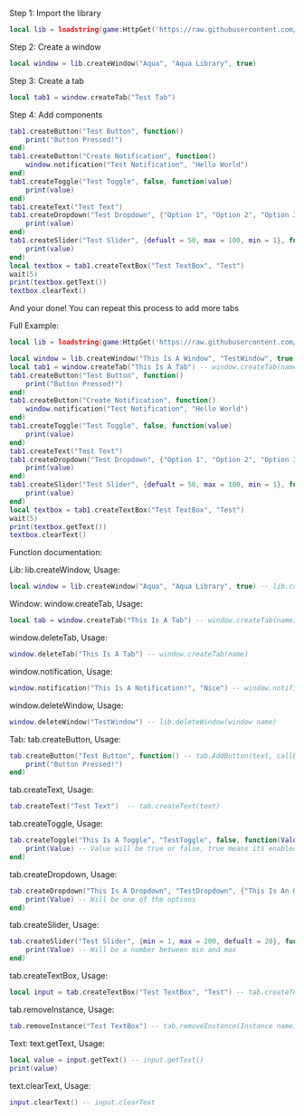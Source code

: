 Step 1: Import the library
```lua
local lib = loadstring(game:HttpGet('https://raw.githubusercontent.com/TheoTheEpic/AquaLib/main/AquaLib.lua'))()
```
Step 2: Create a window
```lua
local window = lib.createWindow("Aqua", "Aqua Library", true) 
```
Step 3: Create a tab
```lua
local tab1 = window.createTab("Test Tab")
```
Step 4: Add components 
```lua
tab1.createButton("Test Button", function()
	print("Button Pressed!")
end)
tab1.createButton("Create Notification", function() 
	window.notification("Test Notification", "Hello World")
end)
tab1.createToggle("Test Toggle", false, function(value)
	print(value)
end)
tab1.createText("Test Text")
tab1.createDropdown("Test Dropdown", {"Option 1", "Option 2", "Option 3", "Option 4", "Option 5", "Option 6", "Option 7", "Option 8", "Option 9", "Option 10"}, "Option 7", function(value)
	print(value)
end)
tab1.createSlider("Test Slider", {defualt = 50, max = 100, min = 1}, function(value)
	print(value)
end)
local textbox = tab1.createTextBox("Test TextBox", "Test")
wait(5)
print(textbox.getText())
textbox.clearText()
```
And your done! You can repeat this process to add more tabs

Full Example:
```lua
local lib = loadstring(game:HttpGet('https://raw.githubusercontent.com/TheoTheEpic/AquaLib/main/AquaLib.lua'))()

local window = lib.createWindow("This Is A Window", "TestWindow", true) -- lib.createWindow(title, name, draggable)
local tab1 = window.createTab("This Is A Tab") -- window.createTab(name)
tab1.createButton("Test Button", function()
	print("Button Pressed!")
end)
tab1.createButton("Create Notification", function() 
	window.notification("Test Notification", "Hello World")
end)
tab1.createToggle("Test Toggle", false, function(value)
	print(value)
end)
tab1.createText("Test Text")
tab1.createDropdown("Test Dropdown", {"Option 1", "Option 2", "Option 3", "Option 4", "Option 5", "Option 6", "Option 7", "Option 8", "Option 9", "Option 10"}, "Option 7", function(value)
	print(value)
end)
tab1.createSlider("Test Slider", {defualt = 50, max = 100, min = 1}, function(value)
	print(value)
end)
local textbox = tab1.createTextBox("Test TextBox", "Test")
wait(5)
print(textbox.getText())
textbox.clearText()
```

Function documentation:

Lib:
lib.createWindow, Usage:
```lua
local window = lib.createWindow("Aqua", "Aqua Library", true) -- lib.createWindow(name, title, draggable)
```

Window:
window.createTab, Usage:
```lua
local tab = window.createTab("This Is A Tab") -- window.createTab(name)
```
window.deleteTab, Usage:
```lua
window.deleteTab("This Is A Tab") -- window.createTab(name)
```
window.notification, Usage:
```lua
window.notification("This Is A Notification!", "Nice") -- window.notification(title, description)
```
window.deleteWindow, Usage:
```lua
window.deleteWindow("TestWindow") -- lib.deleteWindow(window name)
```

Tab:
tab.createButton, Usage:
```lua
tab.createButton("Test Button", function() -- tab.AddButton(text, callback)
    print("Button Pressed!")
end)
```
tab.createText, Usage:
```lua
tab.createText("Test Text")  -- tab.createText(text)
```
tab.createToggle, Usage:
```lua
tab.createToggle("This Is A Toggle", "TestToggle", false, function(Value) -- tab.createToggle(text, name, defualt value, callback)
	print(Value) -- Value will be true or false, true means its enabled false means it isnt enabled
end)
```
tab.createDropdown, Usage:
```lua
tab.createDropdown("This Is A Dropdown", "TestDropdown", {"This Is An Option 1", "This Is An Option 2", "This Is An Option 3"}, function(Value) -- tab.createDropdown(text, name, options, callback)
	print(Value) -- Will be one of the options
end)
```
tab.createSlider, Usage:
```lua
tab.createSlider("Test Slider", {min = 1, max = 200, defualt = 20}, function(Value) -- tab.createSlider(text, config(min, max, defualt), callback)
	print(Value) -- Will be a number between min and max
end)
```
tab.createTextBox, Usage:
```lua
local input = tab.createTextBox("Test TextBox", "Test") -- tab.createTextBox(text, placeholder)
```
tab.removeInstance, Usage:
```lua
tab.removeInstance("Test TextBox") -- tab.removeInstance(Instance name)
```

Text:
text.getText, Usage:
```lua
local value = input.getText() -- input.getText()
print(value)
```
text.clearText, Usage:
```lua
input.clearText() -- input.clearText
```
